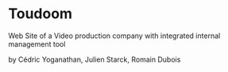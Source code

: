 # Toudoom

Web Site of a Video production company with integrated internal management tool

by Cédric Yoganathan, Julien Starck, Romain Dubois
